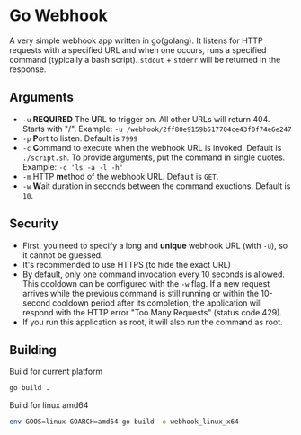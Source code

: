 # Go Webhook
A very simple webhook app written in go(golang). It listens for HTTP requests with a specified URL and when one occurs, runs a specified command (typically a bash script). `stdout` + `stderr` will be returned in the response.

## Arguments

- `-u` **REQUIRED** The **U**RL to trigger on. All other URLs will return 404. Starts with "/". Example: `-u /webhook/2ff80e9159b517704ce43f0f74e6e247`
- `-p` **P**ort to listen. Default is `7999`
- `-c` **C**ommand to execute when the webhook URL is invoked. Default is `./script.sh`. To provide arguments, put the command in single quotes. Example: `-c 'ls -a -l -h'`
- `-m` HTTP **m**ethod of the webhook URL. Default is `GET`.
- `-w` **W**ait duration in seconds between the command exuctions. Default is `10`.

## Security
- First, you need to specify a long and **unique** webhook URL (with `-u`), so it cannot be guessed.
- It's recommended to use HTTPS (to hide the exact URL)
- By default, only one command invocation every 10 seconds is allowed. This cooldown can be configured with the `-w` flag. If a new request arrives while the previous command is still running or within the 10-second cooldown period after its completion, the application will respond with the HTTP error "Too Many Requests" (status code 429).
- If you run this application as root, it will also run the command as root.

## Building

Build for current platform
```bash
go build .
```

Build for linux amd64
```bash
env GOOS=linux GOARCH=amd64 go build -o webhook_linux_x64
```